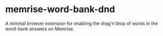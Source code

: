 # memrise-word-bank-dnd
A minimal browser extension for enabling the drag'n'drop of words in the word-bank answers on Memrise.
